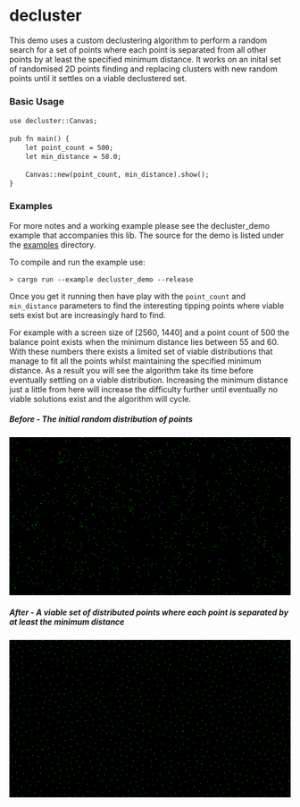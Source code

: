# decluster

This demo uses a custom declustering algorithm to perform a random search for a set of points where each point is separated from all other points by at least the specified minimum distance. It  works on an inital set of randomised 2D points finding and replacing clusters with new random points until it settles on a viable declustered set.

### Basic Usage
```
use decluster::Canvas;

pub fn main() {
    let point_count = 500;
    let min_distance = 58.0;

    Canvas::new(point_count, min_distance).show();
}

```

### Examples
For more notes and a working example please see the decluster_demo example that accompanies this lib. The source for the demo is listed
under the [examples](https://github.com/anderson-international/decluster/tree/master/examples) directory.

To compile and run the example use:

```
> cargo run --example decluster_demo --release
```

Once you get it running then have play with the `point_count` and `min_distance` parameters to find the interesting tipping points where viable sets exist but
are increasingly hard to find.

For example with a screen size of [2560, 1440] and a point count of 500 the balance point exists when the minimum distance lies between 55 and 60.
With these numbers there exists a limited set of viable distributions that manage to fit all the points whilst maintaining the specified minimum distance.
As a result you will see the algorithm take its time before eventually settling on a viable distribution. Increasing the minimum distance just a little from here
will increase the difficulty further until eventually no viable solutions exist and the algorithm will cycle.

##### Before - The initial random distribution of points
![Before](decluster_before.png)
##### After - A viable set of distributed points where each point is separated by at least the minimum distance
![After](decluster_after.png)

